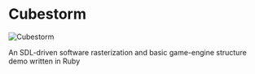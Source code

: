 # Cubestorm

![Cubestorm](http://www.nws.noaa.gov/nextgen/images/4d_database_clip_image003.gif "Casual Jacket")

An SDL-driven software rasterization and basic game-engine structure demo written in Ruby
